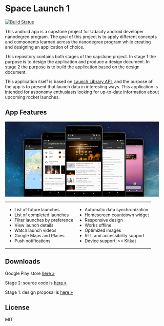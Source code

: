 # Space Launch 1

[![Build Status](https://travis-ci.com/nkrusch/SpaceLaunchOne.svg?branch=master)](https://travis-ci.com/nkrusch/SpaceLaunchOne)

This android app is a capstone project for Udacity android developer nanodegree program. The goal of this project is to apply different concepts and components learned across the nanodegree program while creating and designing an application of choice. 

This repository contains both stages of the capstone project. In stage 1 the purpose is to design the application and produce a design document. In stage 2 the purpose is to build the application based on the design document. 

This application itself is based on [Launch Library API](https://launchlibrary.net/docs/1.4/api.html), and the purpose of the app is to present that launch data in interesting ways. This application is intended for astronomy enthusiasts looking for up-to-date information about upcoming rocket launches.



## App Features

<img src="feature.png" alt="app feature" />

<table>
  <tr>
    <td>
      <ul>
          <li>List of future launches</li>
          <li>List of completed launches</li>
          <li>Filter launches by preference</li>
          <li>View launch details</li>
          <li>Watch launch videos</li>
          <li>Google Maps and Places</li>
          <li>Push notifications</li>
      </ul>
    </td>
    <td>
      <ul>
          <li>Automatic data synchronization</li>
          <li>Homescreen countdown widget</li>
          <li>Responsive design</li>
          <li>Works offline</li>
          <li>Optimized images</li>
          <li>RTL and accessibility support</li>
          <li>Device support: >= Kitkat</li>
      </ul>
    </td>
  </tr>
</table>

## Downloads

Google Play store [here &raquo;](https://play.google.com/store/apps/details?id=io.github.nkrusch.spacelaunchone)

Stage 2: source code is [here &raquo;](https://github.com/nkrusch/SpaceLaunchOne/tree/master/SpaceLaunchOne)

Stage 1: design proposal is [here &raquo;](https://github.com/nkrusch/SpaceLaunchOne/blob/master/docs/Capstone_Stage1.pdf)

## License 

MIT
